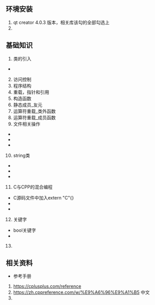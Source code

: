 ## 环境安装
1. qt creator 4.0.3 版本，相关库该勾的全部勾选上
2. 

## 基础知识
1. 类的引入
* 
2. 访问控制
3. 程序结构
4. 重载，指针和引用
5. 构造函数
6. 静态成员_友元
7. 运算符重载_类外函数
8. 运算符重载_成员函数
9. 文件相关操作
* 
* 
* 
10. string类
* 
* 
* 
11. C与CPP的混合编程
* C源码文件中加入extern "C"{}
* 
* 
12. 关键字
* bool关键字
* 

13. 

## 相关资料
* 参考手册
1. https://cplusplus.com/reference
2. https://zh.cppreference.com/w/%E9%A6%96%E9%A1%B5 中文
3. 